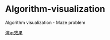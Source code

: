 # Algorithm-visualization
Algorithm visualization - Maze problem

[演示效果](htmlpreview.github.io/?https://github.com/inkn/Algorithm-visualization/blob/master/Maze.html)